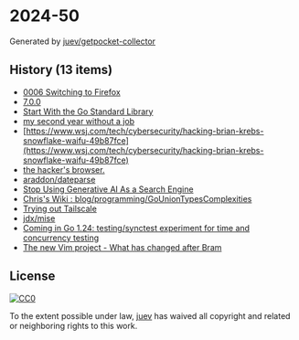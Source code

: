 # 2024-50

Generated by [juev/getpocket-collector](https://github.com/juev/getpocket-collector)

## History (13 items)

- [0006 Switching to Firefox](https://asindu.xyz/posts/switching-to-firefox/)
- [7.0.0](https://github.com/Mathics3/mathics-core/releases/tag/7.0.0)
- [Start With the Go Standard Library](https://matthewsanabria.dev/posts/start-with-the-go-standard-library/)
- [my second year without a job](https://shilin.ca/my-second-year-without-job/)
- [https://www.wsj.com/tech/cybersecurity/hacking-brian-krebs-snowflake-waifu-49b87fce](https://www.wsj.com/tech/cybersecurity/hacking-brian-krebs-snowflake-waifu-49b87fce)
- [the hacker's browser.](https://nyxt.atlas.engineer/)
- [araddon/dateparse](https://github.com/araddon/dateparse)
- [Stop Using Generative AI As a Search Engine](https://www.theverge.com/2024/12/5/24313222/chatgpt-pardon-biden-bush-esquire)
- [Chris's Wiki : blog/programming/GoUnionTypesComplexities](https://utcc.utoronto.ca/~cks/space/blog/programming/GoUnionTypesComplexities)
- [Trying out Tailscale](https://blog.uvokchee.de/2024/12/trying-out-tailscale.html)
- [jdx/mise](https://github.com/jdx/mise)
- [Coming in Go 1.24: testing/synctest experiment for time and concurrency testing](https://danp.net/posts/synctest-experiment/)
- [The new Vim project - What has changed after Bram](https://youtu.be/bopbmRyHQog)

## License

[![CC0](https://mirrors.creativecommons.org/presskit/buttons/88x31/svg/cc-zero.svg)](https://creativecommons.org/publicdomain/zero/1.0/)

To the extent possible under law, [juev](https://github.com/juev) has waived all copyright and related or neighboring rights to this work.
